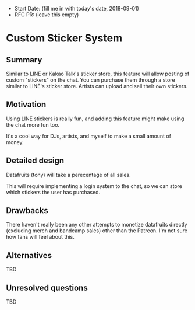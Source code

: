 - Start Date: (fill me in with today's date, 2018-09-01)
- RFC PR: (leave this empty)

# Custom Sticker System

## Summary

Similar to LINE or Kakao Talk's sticker store, this feature will allow posting of custom
"stickers" on the chat. You can purchase them through a store similar to LINE's
sticker store. Artists can upload and sell their own stickers.

## Motivation

Using LINE stickers is really fun, and adding this feature might make using the
chat more fun too.

It's a cool way for DJs, artists, and myself to make a small amount of money.

## Detailed design

Datafruits (tony) will take a perecentage of all sales.

This will require implementing a login system to the chat, so we can store which
stickers the user has purchased.

## Drawbacks

There haven't really been any other attempts to monetize datafruits directly
(excluding merch and bandcamp sales) other than the Patreon. I'm not sure how
fans will feel about this.


## Alternatives

TBD

## Unresolved questions

TBD
